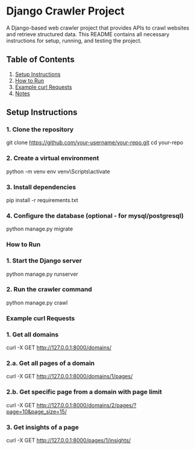 # Django Crawler Project

A Django-based web crawler project that provides APIs to crawl websites and retrieve structured data. This README contains all necessary instructions for setup, running, and testing the project.

## Table of Contents

1. [Setup Instructions](#setup-instructions)  
2. [How to Run](#how-to-run)  
3. [Example curl Requests](#example-curl-requests)  
4. [Notes](#notes)  


## Setup Instructions

### 1. Clone the repository

git clone https://github.com/your-username/your-repo.git
cd your-repo

### 2. Create a virtual environment

python -m venv env
venv\Scripts\activate

### 3. Install dependencies
pip install -r requirements.txt

### 4. Configure the database (optional - for mysql/postgresql)
python manage.py migrate


### How to Run

### 1. Start the Django server
python manage.py runserver
 
### 2. Run the crawler command
python manage.py crawl


### Example curl Requests

### 1. Get all domains
curl -X GET http://127.0.0.1:8000/domains/

### 2.a. Get all pages of a domain
curl -X GET http://127.0.0.1:8000/domains/1/pages/

### 2.b. Get specific page from a domain with page limit 
curl -X GET http://127.0.0.1:8000/domains/2/pages/?page=10&page_size=15/

### 3. Get insights of a page
curl -X GET http://127.0.0.1:8000/pages/1/insights/
